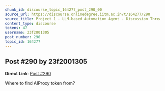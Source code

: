 ```yaml
---
chunk_id: discourse_topic_164277_post_290_00
source_url: https://discourse.onlinedegree.iitm.ac.in/t/164277/290
source_title: Project 1 - LLM-based Automation Agent - Discussion Thread [TDS Jan 2025]
content_type: discourse
tokens: 47
username: 23f2001305
post_number: 290
topic_id: 164277
---
```


## Post #290 by 23f2001305

**Direct Link**: [Post #290](https://discourse.onlinedegree.iitm.ac.in/t/164277/290)

Where to find AIProxy token from?
